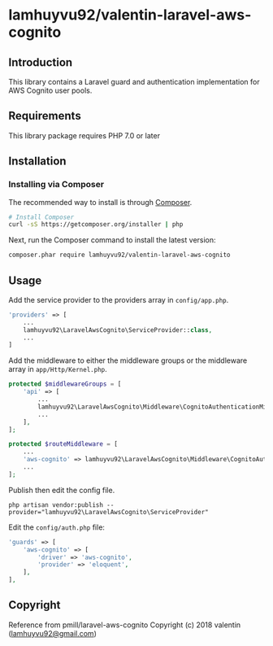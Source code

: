lamhuyvu92/valentin-laravel-aws-cognito
=================

Introduction
------------

This library contains a Laravel guard and authentication implementation for AWS Cognito user pools.

Requirements
------------

This library package requires PHP 7.0 or later

Installation
------------

### Installing via Composer

The recommended way to install is through
[Composer](http://getcomposer.org).

```bash
# Install Composer
curl -sS https://getcomposer.org/installer | php
```

Next, run the Composer command to install the latest version:

```bash
composer.phar require lamhuyvu92/valentin-laravel-aws-cognito
```

Usage
-----

Add the service provider to the providers array in `config/app.php`.

```php
'providers' => [
    ...
    lamhuyvu92\LaravelAwsCognito\ServiceProvider::class,
    ...
]
```

Add the middleware to either the middleware groups or the middleware array in `app/Http/Kernel.php`.
 
```php
protected $middlewareGroups = [
    'api' => [
        ...
        lamhuyvu92\LaravelAwsCognito\Middleware\CognitoAuthenticationMiddleware,
        ...
    ],
];
```

```php
protected $routeMiddleware = [
    ...
    'aws-cognito' => lamhuyvu92\LaravelAwsCognito\Middleware\CognitoAuthenticationMiddleware,
    ...
];
```

Publish then edit the config file.

```
php artisan vendor:publish --provider="lamhuyvu92\LaravelAwsCognito\ServiceProvider"
```

Edit the `config/auth.php` file:

```php
'guards' => [
    'aws-cognito' => [
        'driver' => 'aws-cognito',
        'provider' => 'eloquent',
    ],
],
```

Copyright
---------

Reference from pmill/laravel-aws-cognito
Copyright (c) 2018 valentin (lamhuyvu92@gmail.com) 